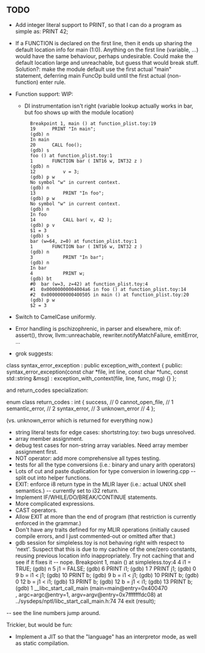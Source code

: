 ## TODO

* Add integer literal support to PRINT, so that I can do a program as simple as:
    PRINT 42;
* If a FUNCTION is declared on the first line, then it ends up sharing the default location info for main (1:0).  Anything on the first line (variable, ...) would have the same behaviour, perhaps undesirable.  Could make the default location large and unreachable, but guess that would break stuff.  Solution?: make the module default use the first actual "main" statement, deferring main FuncOp build until the first actual (non-function) enter rule.

* Function support: WIP:
    - DI instrumentation isn't right (variable lookup actually works in bar, but foo shows up with the module location)

            Breakpoint 1, main () at function_plist.toy:19
            19      PRINT "In main";
            (gdb) n
            In main
            20      CALL foo();
            (gdb) s
            foo () at function_plist.toy:1
            1       FUNCTION bar ( INT16 w, INT32 z )
            (gdb) n
            12          v = 3;
            (gdb) p w
            No symbol "w" in current context.
            (gdb) n
            13          PRINT "In foo";
            (gdb) p w
            No symbol "w" in current context.
            (gdb) n
            In foo
            14          CALL bar( v, 42 );
            (gdb) p v
            $1 = 3
            (gdb) s
            bar (w=64, z=0) at function_plist.toy:1
            1       FUNCTION bar ( INT16 w, INT32 z )
            (gdb) n
            3           PRINT "In bar";
            (gdb) n
            In bar
            4           PRINT w;
            (gdb) bt
            #0  bar (w=3, z=42) at function_plist.toy:4
            #1  0x00000000004004a6 in foo () at function_plist.toy:14
            #2  0x0000000000400505 in main () at function_plist.toy:20
            (gdb) p w
            $2 = 3


* Switch to CamelCase uniformly.
* Error handling is pschizophrenic, in parser and elsewhere, mix of: assert(), throw, llvm::unreachable, rewriter.notifyMatchFailure, emitError, ...
* grok suggests:

class syntax_error_exception : public exception_with_context
{
public:
    syntax_error_exception(const char *file, int line, const char *func, const std::string &msg)
        : exception_with_context(file, line, func, msg) {}
};

and return_codes specialization:

enum class return_codes : int
{
    success,          // 0
    cannot_open_file, // 1
    semantic_error,   // 2
    syntax_error,     // 3
    unknown_error     // 4
};

(vs. unknown_error which is returned for everything now.)

* string literal tests for edge cases: shortstring.toy: two bugs unresolved.
* array member assignment.
* debug test cases for non-string array variables.  Need array member assignment first.
* NOT operator: add more comprehensive all types testing.
* tests for all the type conversions (i.e.: binary and unary arith operators)
* Lots of cut and paste duplication for type conversion in lowering.cpp -- split out into helper functions.
* EXIT: enforce i8 return type in the MLIR layer (i.e.: actual UNIX shell semantics.) -- currently set to i32 return.
* Implement IF/WHILE/DO/BREAK/CONTINUE statements.
* More complicated expressions.
* CAST operators.
* Allow EXIT at more than the end of program (that restriction is currently enforced in the grammar.)
* Don't have any traits defined for my MLIR operations (initially caused compile errors, and I just commented-out or omitted after that.)
* gdb session for simpleless.toy is not behaving right with respect to 'next'.  Suspect that this is due to my cachine of the one/zero constants, reusing previous location info inappropriately.  Try not caching that and see if it fixes it -- nope.
Breakpoint 1, main () at simpleless.toy:4
4       i1 = TRUE;
(gdb) n
5       j1 = FALSE;
(gdb)
6       PRINT i1;
(gdb)
1
7       PRINT j1;
(gdb)
0
9       b = i1 < j1;
(gdb)
10      PRINT b;
(gdb)
9       b = i1 < j1;
(gdb)
10      PRINT b;
(gdb)
0
12      b = j1 < i1;
(gdb)
13      PRINT b;
(gdb)
12      b = j1 < i1;
(gdb)
13      PRINT b;
(gdb)
1
__libc_start_call_main (main=main@entry=0x400470 <main>, argc=argc@entry=1, argv=argv@entry=0x7fffffffdc08) at ../sysdeps/nptl/libc_start_call_main.h:74
74        exit (result);

-- see the line numbers jump around.

Trickier, but would be fun:
* Implement a JIT so that the "language" has an interpretor mode, as well as static compilation.


